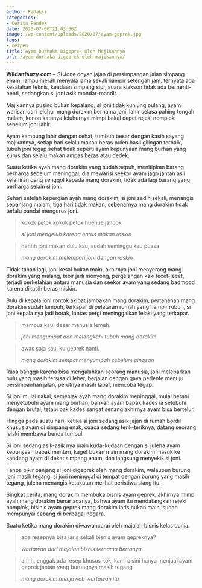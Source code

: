 ```yaml
---
author: Redaksi
categories:
- Cerita Pendek
date: 2020-07-06T21:03:36Z
image: /wp-content/uploads/2020/07/ayam-geprek.jpg
tags:
- cerpen
title: Ayam Durhaka Digeprek Oleh Majikannya
url: /ayam-durhaka-digeprek-oleh-majikannya/
---
```


**Wildanfauzy.com** &#8211; Si Jone doyan jajan di persimpangan jalan simpang enam, lampu merah menyala lama sekali hampir setengah jam, ternyata ada kesalahan teknis, keadaan simpang siur, suara klakson tidak ada berhenti-henti, sedangkan si joni asik mondar-mandir.

Majikannya pusing bukan kepalang, si joni tidak kunjung pulang, ayam warisan dari leluhur mang dorakim bernama joni, lahir selasa pahing tengah malam, konon katanya leluhurnya mimpi bakal dapet rejeki nomplok sebelum joni lahir.

Ayam kampung lahir dengan sehat, tumbuh besar dengan kasih sayang majikannya, setiap hari selalu makan beras pulen hasil gilingan terbaik, tubuh joni tegap sehat tidak seperti ayam kepunyaan mang burhan yang kurus dan selalu makan ampas beras atau dedek.

Suatu ketika ayah mang dorakim yang sudah sepuh, menitipkan barang berharga sebelum meninggal, dia mewarisi seekor ayam jago jantan asli kelahiran gang senggol kepada mang dorakim, tidak ada lagi barang yang berharga selain si joni.

Sehari setelah kepergian ayah mang dorakim, si joni sedih sekali, menangis sepanjang malam, tiga hari tidak makan, sebenarnya mang dorakim tidak terlalu pandai mengurus joni.

<blockquote class="wp-block-quote">
  <p>
    kokok petok kokok petok huehue jancok
  </p>
  
  <cite>si joni mengeluh karena harus makan raskin</cite>
</blockquote>

<blockquote class="wp-block-quote">
  <p>
    hehhh joni makan dulu kau, sudah seminggu kau puasa
  </p>
  
  <cite>mang dorakim melempari joni dengan raskin</cite>
</blockquote>

Tidak tahan lagi, joni kesal bukan main, akhirnya joni menyerang mang dorakim yang malang, bibir jadi monyong, pergelangan kaki lecet-lecet, terjadi perkelahian antara manusia dan seekor ayam yang sedang badmood karena dikasih beras miskin.

Bulu di kepala joni rontok akibat jambakan mang dorakim, pertahanan mang dorakim sudah lumpuh, terkapar di pelataran rumah yang hampir rubuh, si joni kepala nya jadi botak, lantas pergi meninggalkan lelaki yang terkapar.

<blockquote class="wp-block-quote">
  <p>
    mampus kau! dasar manusia lemah.
  </p>
  
  <cite>joni mengumpat dan melangkahi tubuh mang dorakim</cite>
</blockquote>

<blockquote class="wp-block-quote">
  <p>
    awas saja kau, ku geprek nanti.
  </p>
  
  <cite>mang dorakim sempat menyumpah sebelum pingsan</cite>
</blockquote>

Rasa bangga karena bisa mengalahkan seorang manusia, joni melebarkan bulu yang masih tersisa di leher, berjalan dengan gaya perlente menuju persimpanhan jalan, perutnya masih lapar, mencoba tegap.

Si joni mulai nakal, semenjak ayah mang dorakim meninggal, mulai berani menyetubuhi ayam mang burhan, bahkan ayam bapak kades ia setubuhi dengan brutal, tetapi pak kades sangat senang akhirnya ayam bisa bertelur.

Hingga pada suatu hari, ketika si joni sedang asik jajan di rumah bordil khusus ayam di simpang enak, cuaca sedang terik-teriknya, datang seorang lelaki membawa benda tumpul.

Si joni sedang asik-asik nya main kuda-kudaan dengan si juleha ayam kepunyaan bapak menteri, kaget bukan main mang dorakim masuk ke kandang ayam di dekat simpang enam, dan langsung menyekik si joni.

Tanpa pikir panjang si joni digeprek oleh mang dorakim, walaupun burung joni masih tegang, si joni meninggal di tempat dengan burung yang masih tegang, juleha menangis ketakutan melihat peristiwa siang itu.

Singkat cerita, mang dorakim membuka bisnis ayam geprek, akhirnya mimpi ayah mang dorakim benar adanya, bahwa ayam itu mendatangkan rejeki nomplok, bisinis ayam geprek mang dorakim laris bukan main, sudah mempunyai cabang di berbagai negara.

Suatu ketika mang dorakim diwawancarai oleh majalah bisnis kelas dunia.

<blockquote class="wp-block-quote">
  <p>
    apa resepnya bisa laris sekali bisnis ayam gepreknya?
  </p>
  
  <cite>wartawan dari majalah bisnis ternama bertanya</cite>
</blockquote>

<blockquote class="wp-block-quote">
  <p>
    ahhh, enggak ada resep khusus kok, kami disini hanya menjual ayam geprek jantan yang burungnya masih tegang
  </p>
  
  <cite>mang dorakim menjawab wartawan itu</cite>
</blockquote>